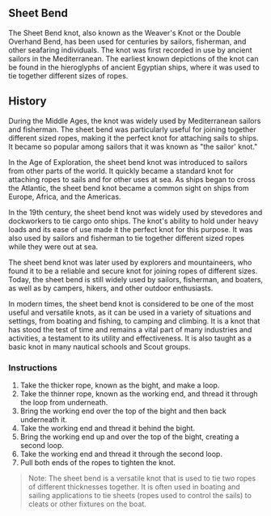 ## Sheet Bend

The Sheet Bend knot, also known as the Weaver's Knot or the Double Overhand Bend, has been used for centuries by sailors, fisherman, and other seafaring individuals. The knot was first recorded in use by ancient sailors in the Mediterranean. The earliest known depictions of the knot can be found in the hieroglyphs of ancient Egyptian ships, where it was used to tie together different sizes of ropes.

## History

During the Middle Ages, the knot was widely used by Mediterranean sailors and fisherman. The sheet bend was particularly useful for joining together different sized ropes, making it the perfect knot for attaching sails to ships. It became so popular among sailors that it was known as "the sailor' knot."

In the Age of Exploration, the sheet bend knot was introduced to sailors from other parts of the world. It quickly became a standard knot for attaching ropes to sails and for other uses at sea. As ships began to cross the Atlantic, the sheet bend knot became a common sight on ships from Europe, Africa, and the Americas.

In the 19th century, the sheet bend knot was widely used by stevedores and dockworkers to tie cargo onto ships. The knot's ability to hold under heavy loads and its ease of use made it the perfect knot for this purpose. It was also used by sailors and fisherman to tie together different sized ropes while they were out at sea.

The sheet bend knot was later used by explorers and mountaineers, who found it to be a reliable and secure knot for joining ropes of different sizes. Today, the sheet bend is still widely used by sailors, fisherman, and boaters, as well as by campers, hikers, and other outdoor enthusiasts.

In modern times, the sheet bend knot is considered to be one of the most useful and versatile knots, as it can be used in a variety of situations and settings, from boating and fishing, to camping and climbing. It is a knot that has stood the test of time and remains a vital part of many industries and activities, a testament to its utility and effectiveness. It is also taught as a basic knot in many nautical schools and Scout groups.

### Instructions

1. Take the thicker rope, known as the bight, and make a loop.
1. Take the thinner rope, known as the working end, and thread it through the loop from underneath.
1. Bring the working end over the top of the bight and then back underneath it.
1. Take the working end and thread it behind the bight.
1. Bring the working end up and over the top of the bight, creating a second loop.
1. Take the working end and thread it through the second loop.
1. Pull both ends of the ropes to tighten the knot.

> Note: The sheet bend is a versatile knot that is used to tie two ropes of different thicknesses together. It is often used in boating and sailing applications to tie sheets (ropes used to control the sails) to cleats or other fixtures on the boat.
